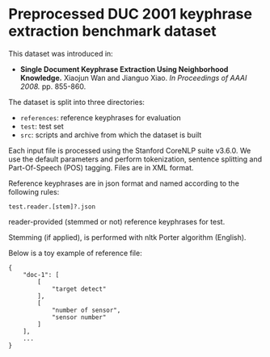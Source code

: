 # Preprocessed DUC 2001 keyphrase extraction benchmark dataset

This dataset was introduced in:

 - **Single Document Keyphrase Extraction Using Neighborhood Knowledge.**
   Xiaojun Wan and Jianguo Xiao.
   *In Proceedings of AAAI 2008.*
   pp. 855-860.

The dataset is split into three directories:

  * `references`: reference keyphrases for evaluation
  * `test`: test set
  * `src`: scripts and archive from which the dataset is built

Each input file is processed using the Stanford CoreNLP suite v3.6.0.
We use the default parameters and perform tokenization, sentence splitting and
Part-Of-Speech (POS) tagging. Files are in XML format.

Reference keyphrases are in json format and named according to the following
rules:

    test.reader.[stem]?.json

reader-provided (stemmed or not) reference keyphrases for test.

Stemming (if applied), is performed with nltk Porter algorithm (English).

Below is a toy example of reference file:

    {
        "doc-1": [
            [
                "target detect"
            ],
            [
                "number of sensor",
                "sensor number"
            ]
        ],
        ...
    }